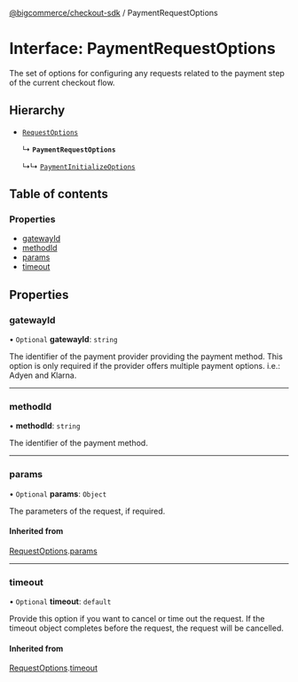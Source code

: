 [@bigcommerce/checkout-sdk](../README.md) / PaymentRequestOptions

# Interface: PaymentRequestOptions

The set of options for configuring any requests related to the payment step of
the current checkout flow.

## Hierarchy

- [`RequestOptions`](RequestOptions.md)

  ↳ **`PaymentRequestOptions`**

  ↳↳ [`PaymentInitializeOptions`](PaymentInitializeOptions.md)

## Table of contents

### Properties

- [gatewayId](PaymentRequestOptions.md#gatewayid)
- [methodId](PaymentRequestOptions.md#methodid)
- [params](PaymentRequestOptions.md#params)
- [timeout](PaymentRequestOptions.md#timeout)

## Properties

### gatewayId

• `Optional` **gatewayId**: `string`

The identifier of the payment provider providing the payment method. This
option is only required if the provider offers multiple payment options.
i.e.: Adyen and Klarna.

___

### methodId

• **methodId**: `string`

The identifier of the payment method.

___

### params

• `Optional` **params**: `Object`

The parameters of the request, if required.

#### Inherited from

[RequestOptions](RequestOptions.md).[params](RequestOptions.md#params)

___

### timeout

• `Optional` **timeout**: `default`

Provide this option if you want to cancel or time out the request. If the
timeout object completes before the request, the request will be
cancelled.

#### Inherited from

[RequestOptions](RequestOptions.md).[timeout](RequestOptions.md#timeout)
